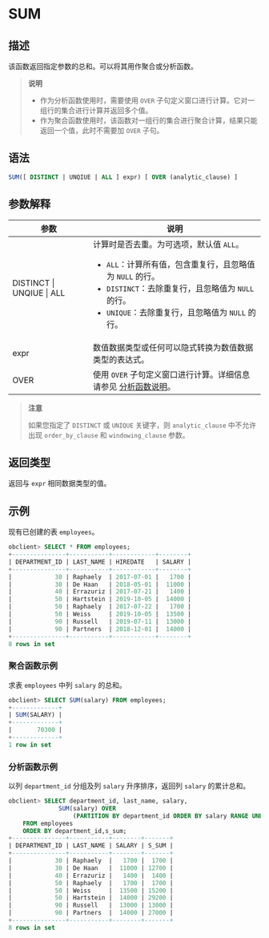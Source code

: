 # SUM

## 描述

该函数返回指定参数的总和。可以将其用作聚合或分析函数。

>**说明**
>
>* 作为分析函数使用时，需要使用 `OVER` 子句定义窗口进行计算。它对一组行的集合进行计算并返回多个值。
>* 作为聚合函数使用时，该函数对一组行的集合进行聚合计算，结果只能返回一个值，此时不需要加 `OVER` 子句。

## 语法

```sql
SUM([ DISTINCT | UNQIUE | ALL ] expr) [ OVER (analytic_clause) ]
```

## 参数解释

|            参数             |                                                                                                                                      说明                                                                                                                                       |
|---------------------------|-------------------------------------------------------------------------------------------------------------------------------------------------------------------------------------------------------------------------------------------------------------------------------|
| DISTINCT \| UNQIUE \| ALL | 计算时是否去重。为可选项，默认值 `ALL`。 <ul><li> `ALL`：计算所有值，包含重复行，且忽略值为 `NULL` 的行。   </li><li> `DISTINCT`：去除重复行，且忽略值为 `NULL` 的行。   </li><li> `UNIQUE`：去除重复行，且忽略值为 `NULL` 的行。</li></ul>    |
| expr                      | 数值数据类型或任何可以隐式转换为数值数据类型的表达式。                                                                                                                                                                                                                                                   |
| OVER                      | 使用 `OVER` 子句定义窗口进行计算。详细信息请参见 [分析函数说明](../4.analysis-functions-of-oracle-mode/1.window-function-description-of-oracle-mode.md)。                                                                                                                                                                                       |

>**注意**
>
>如果您指定了 `DISTINCT` 或 `UNIQUE` 关键字，则 `analytic_clause` 中不允许出现 `order_by_clause` 和 `windowing_clause` 参数。

## 返回类型

返回与 `expr` 相同数据类型的值。

## 示例

现有已创建的表 `employees`。

```sql
obclient> SELECT * FROM employees;
+---------------+-----------+------------+--------+
| DEPARTMENT_ID | LAST_NAME | HIREDATE   | SALARY |
+---------------+-----------+------------+--------+
|            30 | Raphaely  | 2017-07-01 |   1700 |
|            30 | De Haan   | 2018-05-01 |  11000 |
|            40 | Errazuriz | 2017-07-21 |   1400 |
|            50 | Hartstein | 2019-10-05 |  14000 |
|            50 | Raphaely  | 2017-07-22 |   1700 |
|            50 | Weiss     | 2019-10-05 |  13500 |
|            90 | Russell   | 2019-07-11 |  13000 |
|            90 | Partners  | 2018-12-01 |  14000 |
+---------------+-----------+------------+--------+
8 rows in set
```

### 聚合函数示例

求表 `employees` 中列 `salary` 的总和。

```sql
obclient> SELECT SUM(salary) FROM employees;
+-------------+
| SUM(SALARY) |
+-------------+
|       70300 |
+-------------+
1 row in set
```

### 分析函数示例

以列 `department_id` 分组及列 `salary` 升序排序，返回列 `salary` 的累计总和。

```sql
obclient> SELECT department_id, last_name, salary,
              SUM(salary) OVER
                  (PARTITION BY department_id ORDER BY salary RANGE UNBOUNDED PRECEDING) s_sum
    FROM employees
    ORDER BY department_id,s_sum;
+---------------+-----------+--------+-------+
| DEPARTMENT_ID | LAST_NAME | SALARY | S_SUM |
+---------------+-----------+--------+-------+
|            30 | Raphaely  |   1700 |  1700 |
|            30 | De Haan   |  11000 | 12700 |
|            40 | Errazuriz |   1400 |  1400 |
|            50 | Raphaely  |   1700 |  1700 |
|            50 | Weiss     |  13500 | 15200 |
|            50 | Hartstein |  14000 | 29200 |
|            90 | Russell   |  13000 | 13000 |
|            90 | Partners  |  14000 | 27000 |
+---------------+-----------+--------+-------+
8 rows in set
```
